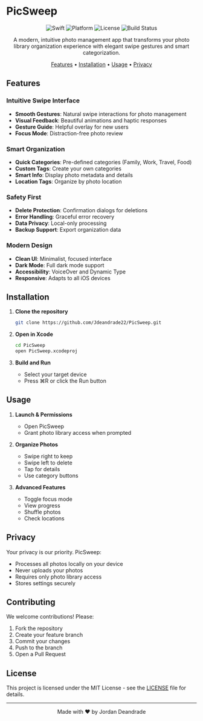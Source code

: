 # PicSweep

<div align="center">

![Swift](https://img.shields.io/badge/Swift-5.5-orange.svg)
![Platform](https://img.shields.io/badge/Platform-iOS%2015.0+-blue.svg)
![License](https://img.shields.io/badge/License-MIT-green.svg)
![Build Status](https://github.com/Jdeandrade22/PicSweep/workflows/Swift/badge.svg)

A modern, intuitive photo management app that transforms your photo library organization experience with elegant swipe gestures and smart categorization.

[Features](#features) • [Installation](#installation) • [Usage](#usage) • [Privacy](#privacy)

</div>

## Features

### Intuitive Swipe Interface
- **Smooth Gestures**: Natural swipe interactions for photo management
- **Visual Feedback**: Beautiful animations and haptic responses
- **Gesture Guide**: Helpful overlay for new users
- **Focus Mode**: Distraction-free photo review

### Smart Organization
- **Quick Categories**: Pre-defined categories (Family, Work, Travel, Food)
- **Custom Tags**: Create your own categories
- **Smart Info**: Display photo metadata and details
- **Location Tags**: Organize by photo location

### Safety First
- **Delete Protection**: Confirmation dialogs for deletions
- **Error Handling**: Graceful error recovery
- **Data Privacy**: Local-only processing
- **Backup Support**: Export organization data

### Modern Design
- **Clean UI**: Minimalist, focused interface
- **Dark Mode**: Full dark mode support
- **Accessibility**: VoiceOver and Dynamic Type
- **Responsive**: Adapts to all iOS devices

## Installation

1. **Clone the repository**
   ```bash
   git clone https://github.com/Jdeandrade22/PicSweep.git
   ```

2. **Open in Xcode**
   ```bash
   cd PicSweep
   open PicSweep.xcodeproj
   ```

3. **Build and Run**
   - Select your target device
   - Press ⌘R or click the Run button

## Usage

1. **Launch & Permissions**
   - Open PicSweep
   - Grant photo library access when prompted

2. **Organize Photos**
   - Swipe right to keep
   - Swipe left to delete
   - Tap for details
   - Use category buttons

3. **Advanced Features**
   - Toggle focus mode
   - View progress
   - Shuffle photos
   - Check locations

## Privacy

Your privacy is our priority. PicSweep:
- Processes all photos locally on your device
- Never uploads your photos
- Requires only photo library access
- Stores settings securely

## Contributing

We welcome contributions! Please:
1. Fork the repository
2. Create your feature branch
3. Commit your changes
4. Push to the branch
5. Open a Pull Request

## License

This project is licensed under the MIT License - see the [LICENSE](LICENSE) file for details.

---

<div align="center">
Made with ❤️ by Jordan Deandrade
</div>
